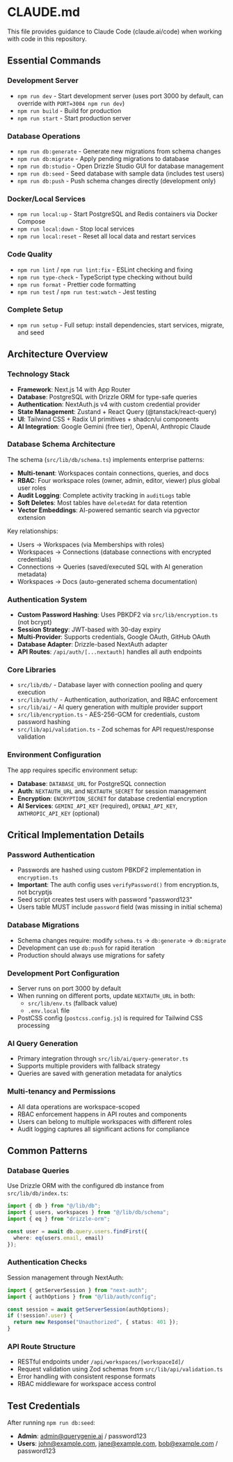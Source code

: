 # CLAUDE.md

This file provides guidance to Claude Code (claude.ai/code) when working with code in this repository.

## Essential Commands

### Development Server
- `npm run dev` - Start development server (uses port 3000 by default, can override with `PORT=3004 npm run dev`)
- `npm run build` - Build for production
- `npm run start` - Start production server

### Database Operations
- `npm run db:generate` - Generate new migrations from schema changes
- `npm run db:migrate` - Apply pending migrations to database
- `npm run db:studio` - Open Drizzle Studio GUI for database management
- `npm run db:seed` - Seed database with sample data (includes test users)
- `npm run db:push` - Push schema changes directly (development only)

### Docker/Local Services
- `npm run local:up` - Start PostgreSQL and Redis containers via Docker Compose
- `npm run local:down` - Stop local services
- `npm run local:reset` - Reset all local data and restart services

### Code Quality
- `npm run lint` / `npm run lint:fix` - ESLint checking and fixing
- `npm run type-check` - TypeScript type checking without build
- `npm run format` - Prettier code formatting
- `npm run test` / `npm run test:watch` - Jest testing

### Complete Setup
- `npm run setup` - Full setup: install dependencies, start services, migrate, and seed

## Architecture Overview

### Technology Stack
- **Framework**: Next.js 14 with App Router
- **Database**: PostgreSQL with Drizzle ORM for type-safe queries
- **Authentication**: NextAuth.js v4 with custom credential provider
- **State Management**: Zustand + React Query (@tanstack/react-query)
- **UI**: Tailwind CSS + Radix UI primitives + shadcn/ui components
- **AI Integration**: Google Gemini (free tier), OpenAI, Anthropic Claude

### Database Schema Architecture
The schema (`src/lib/db/schema.ts`) implements enterprise patterns:
- **Multi-tenant**: Workspaces contain connections, queries, and docs
- **RBAC**: Four workspace roles (owner, admin, editor, viewer) plus global user roles
- **Audit Logging**: Complete activity tracking in `auditLogs` table
- **Soft Deletes**: Most tables have `deletedAt` for data retention
- **Vector Embeddings**: AI-powered semantic search via pgvector extension

Key relationships:
- Users → Workspaces (via Memberships with roles)
- Workspaces → Connections (database connections with encrypted credentials)
- Connections → Queries (saved/executed SQL with AI generation metadata)
- Workspaces → Docs (auto-generated schema documentation)

### Authentication System
- **Custom Password Hashing**: Uses PBKDF2 via `src/lib/encryption.ts` (not bcrypt)
- **Session Strategy**: JWT-based with 30-day expiry
- **Multi-Provider**: Supports credentials, Google OAuth, GitHub OAuth
- **Database Adapter**: Drizzle-based NextAuth adapter
- **API Routes**: `/api/auth/[...nextauth]` handles all auth endpoints

### Core Libraries
- `src/lib/db/` - Database layer with connection pooling and query execution
- `src/lib/auth/` - Authentication, authorization, and RBAC enforcement
- `src/lib/ai/` - AI query generation with multiple provider support
- `src/lib/encryption.ts` - AES-256-GCM for credentials, custom password hashing
- `src/lib/api/validation.ts` - Zod schemas for API request/response validation

### Environment Configuration
The app requires specific environment setup:
- **Database**: `DATABASE_URL` for PostgreSQL connection
- **Auth**: `NEXTAUTH_URL` and `NEXTAUTH_SECRET` for session management
- **Encryption**: `ENCRYPTION_SECRET` for database credential encryption
- **AI Services**: `GEMINI_API_KEY` (required), `OPENAI_API_KEY`, `ANTHROPIC_API_KEY` (optional)

## Critical Implementation Details

### Password Authentication
- Passwords are hashed using custom PBKDF2 implementation in `encryption.ts`
- **Important**: The auth config uses `verifyPassword()` from encryption.ts, not bcryptjs
- Seed script creates test users with password "password123"
- Users table MUST include `password` field (was missing in initial schema)

### Database Migrations
- Schema changes require: modify `schema.ts` → `db:generate` → `db:migrate`
- Development can use `db:push` for rapid iteration
- Production should always use migrations for safety

### Development Port Configuration
- Server runs on port 3000 by default
- When running on different ports, update `NEXTAUTH_URL` in both:
  - `src/lib/env.ts` (fallback value)  
  - `.env.local` file
- PostCSS config (`postcss.config.js`) is required for Tailwind CSS processing

### AI Query Generation
- Primary integration through `src/lib/ai/query-generator.ts`
- Supports multiple providers with fallback strategy
- Queries are saved with generation metadata for analytics

### Multi-tenancy and Permissions
- All data operations are workspace-scoped
- RBAC enforcement happens in API routes and components
- Users can belong to multiple workspaces with different roles
- Audit logging captures all significant actions for compliance

## Common Patterns

### Database Queries
Use Drizzle ORM with the configured db instance from `src/lib/db/index.ts`:
```typescript
import { db } from "@/lib/db";
import { users, workspaces } from "@/lib/db/schema";
import { eq } from "drizzle-orm";

const user = await db.query.users.findFirst({
  where: eq(users.email, email)
});
```

### Authentication Checks
Session management through NextAuth:
```typescript
import { getServerSession } from "next-auth";
import { authOptions } from "@/lib/auth/config";

const session = await getServerSession(authOptions);
if (!session?.user) {
  return new Response("Unauthorized", { status: 401 });
}
```

### API Route Structure
- RESTful endpoints under `/api/workspaces/[workspaceId]/`
- Request validation using Zod schemas from `src/lib/api/validation.ts`
- Error handling with consistent response formats
- RBAC middleware for workspace access control

## Test Credentials
After running `npm run db:seed`:
- **Admin**: admin@querygenie.ai / password123
- **Users**: john@example.com, jane@example.com, bob@example.com / password123